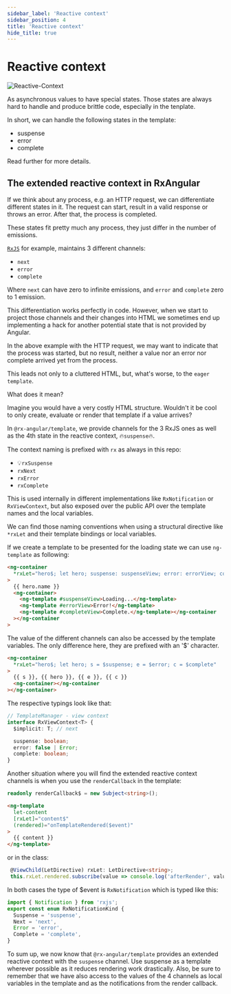 ```yaml
---
sidebar_label: 'Reactive context'
sidebar_position: 4
title: 'Reactive context'
hide_title: true
---
```


# Reactive context

![Reactive-Context](https://user-images.githubusercontent.com/10064416/192658822-67b51256-1c4a-49c7-8c48-6040b666d8a6.png)

As asynchronous values to have special states.
Those states are always hard to handle and produce brittle code, especially in the tenplate.

In short, we can handle the following states in the template:
- suspense
- error
- complete

Read further for more details.

## The extended reactive context in RxAngular


If we think about any process, e.g. an HTTP request, we can differentiate different states in it.
The request can start, result in a valid response or throws an error. After that, the process is completed.

These states fit pretty much any process, they just differ in the number of emissions.

[`RxJS`](http://www.rxjs.dev) for example, maintains 3 different channels:

- `next`
- `error`
- `complete`

Where `next` can have zero to infinite emissions, and `error` and `complete` zero to 1 emission.

This differentiation works perfectly in code. However, when we start to project those channels and their changes into HTML
we sometimes end up implementing a hack for another potential state that is not provided by Angular.

In the above example with the HTTP request, we may want to indicate that the process was started,
but no result, neither a value nor an error nor complete arrived yet from the process.

This leads not only to a cluttered HTML, but, what's worse, to the `eager template`.

What does it mean?

Imagine you would have a very costly HTML structure.
Wouldn't it be cool to only create, evaluate or render that template if a value arrives?

In `@rx-angular/template`, we provide channels for the 3 RxJS ones as well as the 4th state in the reactive context, 🔥`suspense`🔥.

The context naming is prefixed with `rx` as always in this repo:

- 💡`rxSuspense`
- `rxNext`
- `rxError`
- `rxComplete`

This is used internally in different implementations like `RxNotification` or `RxViewContext`,
but also exposed over the public API over the template names and the local variables.

We can find those naming conventions when using a structural directive like `*rxLet` and their
template bindings or local variables.

If we create a template to be presented for the loading state we can use `ng-template` as following:

```html
<ng-container
  *rxLet="hero$; let hero; suspense: suspenseView; error: errorView; complete: completeView"
>
  {{ hero.name }}
  <ng-container>
    <ng-template #suspenseView>Loading...</ng-template>
    <ng-template #errorView>Error!</ng-template>
    <ng-template #completeView>Complete.</ng-template></ng-container
  ></ng-container
>
```

The value of the different channels can also be accessed by the template variables.
The only difference here, they are prefixed with an '$' character.

```html
<ng-container
  *rxLet="hero$; let hero; s = $suspense; e = $error; c = $complete"
>
  {{ s }}, {{ hero }}, {{ e }}, {{ c }}
  <ng-container></ng-container
></ng-container>
```

The respective typings look like that:

```typescript
// TemplateManager - view context
interface RxViewContext<T> {
  $implicit: T; // next

  suspense: boolean;
  error: false | Error;
  complete: boolean;
}
```

Another situation where you will find the extended reactive context channels is when you use the `renderCallback` in the template:

```typescript
readonly renderCallback$ = new Subject<string>();
```

```html
<ng-template
  let-content
  [rxLet]="content$"
  (rendered)="onTemplateRendered($event)"
>
  {{ content }}
</ng-template>
```

or in the class:

```typescript
 @ViewChild(LetDirective) rxLet: LetDirective<string>;
 this.rxLet.rendered.subscribe(value => console.log('afterRender', value));
```

In both cases the type of $event is `RxNotification` which is typed like this:

```typescript
import { Notification } from 'rxjs';
export const enum RxNotificationKind {
  Suspense = 'suspense',
  Next = 'next',
  Error = 'error',
  Complete = 'complete',
}

```

To sum up, we now know that `@rx-angular/template` provides an extended reactive context with the `suspense` channel.
Use suspense as a template wherever possible as it reduces rendering work drastically.
Also, be sure to remember that we have also access to the values of the 4 channels as local variables in the template and as the notifications from the render callback.

